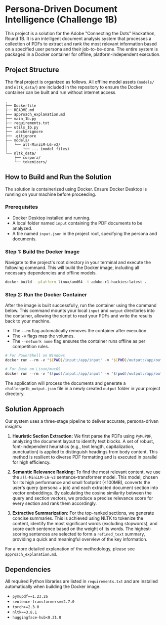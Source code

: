 # Persona-Driven Document Intelligence (Challenge 1B)

This project is a solution for the Adobe "Connecting the Dots" Hackathon, Round 1B. It is an intelligent document analysis system that processes a collection of PDFs to extract and rank the most relevant information based on a specified user persona and their job-to-be-done. The entire system is packaged in a Docker container for offline, platform-independent execution.

## Project Structure

The final project is organized as follows. All offline model assets (`models/` and `nltk_data/`) are included in the repository to ensure the Docker container can be built and run without internet access.

```
.
├── Dockerfile
├── README.md
├── approach_explanation.md
├── main_1b.py
├── requirements.txt
├── utils_1b.py
├── .dockerignore
├── .gitignore
├── models/
│   └── all-MiniLM-L6-v2/
│       └── ... (model files)
└── nltk_data/
    ├── corpora/
    └── tokenizers/
```

## How to Build and Run the Solution

The solution is containerized using Docker. Ensure Docker Desktop is running on your machine before proceeding.

### Prerequisites

* Docker Desktop installed and running.
* A local folder named `input` containing the PDF documents to be analyzed.
* A file named `input.json` in the project root, specifying the persona and documents.

### Step 1: Build the Docker Image

Navigate to the project's root directory in your terminal and execute the following command. This will build the Docker image, including all necessary dependencies and offline models.

```bash
docker build --platform linux/amd64 -t adobe-r1-hackies:latest .
```

### Step 2: Run the Docker Container

After the image is built successfully, run the container using the command below. This command mounts your local `input` and `output` directories into the container, allowing the script to read your PDFs and write the results back to your machine.

* The `--rm` flag automatically removes the container after execution.
* The `-v` flags map the volumes.
* The `--network none` flag ensures the container runs offline as per competition rules.

```powershell
# For PowerShell on Windows
docker run --rm -v "${PWD}/input:/app/input" -v "${PWD}/output:/app/output" --network none adobe-r1-hackies:latest

# For Bash on Linux/macOS
docker run --rm -v "$(pwd)/input:/app/input" -v "$(pwd)/output:/app/output" --network none adobe-r1-hackies:latest
```

The application will process the documents and generate a `challenge1b_output.json` file in a newly created `output` folder in your project directory.

## Solution Approach

Our system uses a three-stage pipeline to deliver accurate, persona-driven insights:

1.  **Heuristic Section Extraction:** We first parse the PDFs using `PyMuPDF`, analyzing the document layout to identify text blocks. A set of robust, font-independent heuristics (e.g., text length, capitalization, punctuation) is applied to distinguish headings from body content. This method is resilient to diverse PDF formatting and is executed in parallel for high efficiency.

2.  **Semantic Relevance Ranking:** To find the most relevant content, we use the `all-MiniLM-L6-v2` sentence-transformer model. This model, chosen for its high performance and small footprint (<100MB), converts the user's query (persona + job) and each extracted document section into vector embeddings. By calculating the cosine similarity between the query and section vectors, we produce a precise relevance score for every section and rank them accordingly.

3.  **Extractive Summarization:** For the top-ranked sections, we generate concise summaries. This is achieved using NLTK to tokenize the content, identify the most significant words (excluding stopwords), and score each sentence based on the weight of its words. The highest-scoring sentences are selected to form a `refined_text` summary, providing a quick and meaningful overview of the key information.

For a more detailed explanation of the methodology, please see `approach_explanation.md`.

## Dependencies

All required Python libraries are listed in `requirements.txt` and are installed automatically when building the Docker image.

* `pymupdf==1.23.26`
* `sentence-transformers==2.7.0`
* `torch>=2.3.0`
* `nltk==3.8.1`
* `huggingface-hub<0.21.0`
